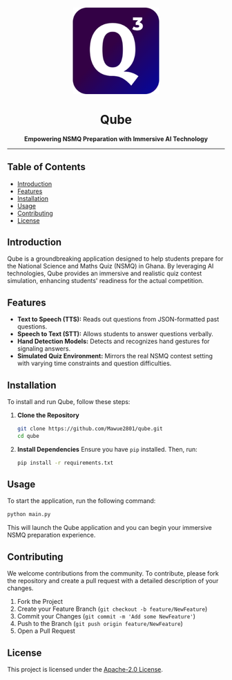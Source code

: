 <p align="center">
  <img src="assets/images/logo.png" alt="Qube Logo" width="200"/>
</p>

<h1 align="center">Qube</h1>

<p align="center">
  <strong>Empowering NSMQ Preparation with Immersive AI Technology</strong>
</p>

---

## Table of Contents
- [Introduction](#introduction)
- [Features](#features)
- [Installation](#installation)
- [Usage](#usage)
- [Contributing](#contributing)
- [License](#license)

## Introduction
Qube is a groundbreaking application designed to help students prepare for the National Science and Maths Quiz (NSMQ) in Ghana. By leveraging AI technologies, Qube provides an immersive and realistic quiz contest simulation, enhancing students' readiness for the actual competition.

## Features
- **Text to Speech (TTS):** Reads out questions from JSON-formatted past questions.
- **Speech to Text (STT):** Allows students to answer questions verbally.
- **Hand Detection Models:** Detects and recognizes hand gestures for signaling answers.
- **Simulated Quiz Environment:** Mirrors the real NSMQ contest setting with varying time constraints and question difficulties.

## Installation
To install and run Qube, follow these steps:

1. **Clone the Repository**
    ```sh
    git clone https://github.com/Mawue2801/qube.git
    cd qube
    ```

2. **Install Dependencies**
    Ensure you have `pip` installed. Then, run:
    ```sh
    pip install -r requirements.txt
    ```

## Usage
To start the application, run the following command:
```sh
python main.py
```
This will launch the Qube application and you can begin your immersive NSMQ preparation experience.

## Contributing
We welcome contributions from the community. To contribute, please fork the repository and create a pull request with a detailed description of your changes.

1. Fork the Project
2. Create your Feature Branch (`git checkout -b feature/NewFeature`)
3. Commit your Changes (`git commit -m 'Add some NewFeature'`)
4. Push to the Branch (`git push origin feature/NewFeature`)
5. Open a Pull Request


## License

This project is licensed under the [Apache-2.0 License](LICENSE).
